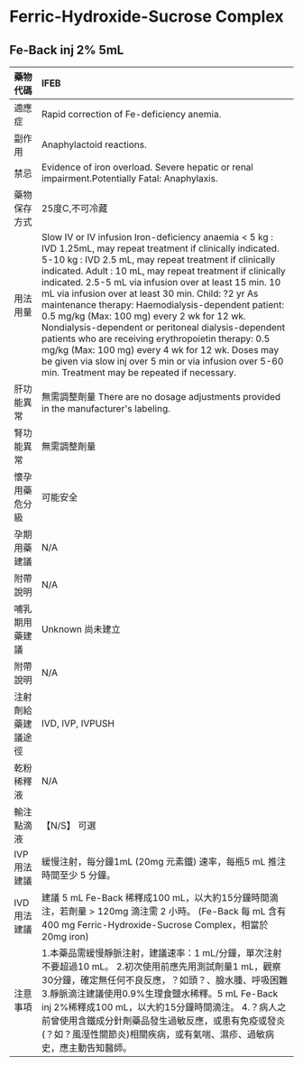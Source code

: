# Ferric-Hydroxide-Sucrose Complex

## Fe-Back inj 2% 5mL

| 藥物代碼           | IFEB                                                                                                                                                                                                                                                                                                                                                                                                                                                                                                                                                                                                                                                                                                                                  |
|:-------------------|:--------------------------------------------------------------------------------------------------------------------------------------------------------------------------------------------------------------------------------------------------------------------------------------------------------------------------------------------------------------------------------------------------------------------------------------------------------------------------------------------------------------------------------------------------------------------------------------------------------------------------------------------------------------------------------------------------------------------------------------|
| 適應症             | Rapid correction of Fe-deficiency anemia.                                                                                                                                                                                                                                                                                                                                                                                                                                                                                                                                                                                                                                                                                             |
| 副作用             | Anaphylactoid reactions.                                                                                                                                                                                                                                                                                                                                                                                                                                                                                                                                                                                                                                                                                                              |
| 禁忌               | Evidence of iron overload. Severe hepatic or renal impairment.Potentially Fatal: Anaphylaxis.                                                                                                                                                                                                                                                                                                                                                                                                                                                                                                                                                                                                                                         |
| 藥物保存方式       | 25度C,不可冷藏                                                                                                                                                                                                                                                                                                                                                                                                                                                                                                                                                                                                                                                                                                                        |
| 用法用量           | Slow IV or IV infusion Iron-deficiency anaemia < 5 kg : IVD 1.25mL, may repeat treatment if clinically indicated. 5-10 kg : IVD 2.5 mL, may repeat treatment if clinically indicated. Adult : 10 mL, may repeat treatment if clinically indicated. 2.5-5 mL via infusion over at least 15 min. 10 mL via infusion over at least 30 min. Child: ?2 yr As maintenance therapy: Haemodialysis-dependent patient: 0.5 mg/kg (Max: 100 mg) every 2 wk for 12 wk. Nondialysis-dependent or peritoneal dialysis-dependent patients who are receiving erythropoietin therapy: 0.5 mg/kg (Max: 100 mg) every 4 wk for 12 wk. Doses may be given via slow inj over 5 min or via infusion over 5-60 min. Treatment may be repeated if necessary. |
| 肝功能異常         | 無需調整劑量  There are no dosage adjustments provided in the manufacturer's labeling.                                                                                                                                                                                                                                                                                                                                                                                                                                                                                                                                                                                                                                                |
| 腎功能異常         | 無需調整劑量                                                                                                                                                                                                                                                                                                                                                                                                                                                                                                                                                                                                                                                                                                                          |
| 懷孕用藥危分級     | 可能安全                                                                                                                                                                                                                                                                                                                                                                                                                                                                                                                                                                                                                                                                                                                              |
| 孕期用藥建議       | N/A                                                                                                                                                                                                                                                                                                                                                                                                                                                                                                                                                                                                                                                                                                                                   |
| 附帶說明           | N/A                                                                                                                                                                                                                                                                                                                                                                                                                                                                                                                                                                                                                                                                                                                                   |
| 哺乳期用藥建議     | Unknown 尚未建立                                                                                                                                                                                                                                                                                                                                                                                                                                                                                                                                                                                                                                                                                                                      |
| 附帶說明           | N/A                                                                                                                                                                                                                                                                                                                                                                                                                                                                                                                                                                                                                                                                                                                                   |
| 注射劑給藥建議途徑 | IVD, IVP, IVPUSH                                                                                                                                                                                                                                                                                                                                                                                                                                                                                                                                                                                                                                                                                                                      |
| 乾粉稀釋液         | N/A                                                                                                                                                                                                                                                                                                                                                                                                                                                                                                                                                                                                                                                                                                                                   |
| 輸注點滴液         | 【N/S】 可選                                                                                                                                                                                                                                                                                                                                                                                                                                                                                                                                                                                                                                                                                                                          |
| IVP 用法建議       | 緩慢注射，每分鐘1mL (20mg 元素鐵) 速率，每瓶5 mL 推注時間至少 5 分鐘。                                                                                                                                                                                                                                                                                                                                                                                                                                                                                                                                                                                                                                                                |
| IVD 用法建議       | 建議 5 mL Fe-Back 稀釋成100 mL，以大約15分鐘時間滴注，若劑量 > 120mg 滴注需 2 小時。 (Fe-Back 每 mL 含有 400 mg Ferric-Hydroxide-Sucrose Complex，相當於20mg iron)                                                                                                                                                                                                                                                                                                                                                                                                                                                                                                                                                                    |
| 注意事項           | 1.本藥品需緩慢靜脈注射，建議速率：1 mL/分鐘，單次注射不要超過10 mL。 2.初次使用前應先用測試劑量1 mL，觀察30分鐘，確定無任何不良反應，？如頭？、臉水腫、呼吸困難 3.靜脈滴注建議使用0.9%生理食鹽水稀釋。5 mL Fe-Back inj 2%稀釋成100 mL，以大約15分鐘時間滴注。 4.？病人之前曾使用含鐵成分針劑藥品發生過敏反應，或患有免疫或發炎(？如？風溼性關節炎)相關疾病，或有氣喘、濕疹、過敏病史，應主動告知醫師。                                                                                                                                                                                                                                                                                                                                |

